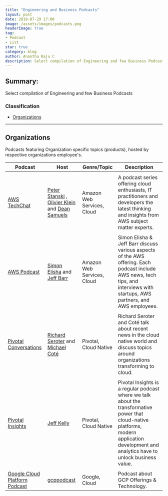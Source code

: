```yaml
---
title: "Engineering and Business Podcasts"
layout: post
date: 2018-07-29 17:00
image: /assets/images/podcasts.png
headerImage: true
tag:
- Podcast
- List
star: true
category: blog
author: Anantha Raju C
description: Select compilation of Engineering and few Business Podcasts
---
```


## Summary:

Select compilation of Engineering and few Business Podcasts

### Classification
- [Organizations](#organizations)

---

## Organizations

Podcasts featuring Organization specific topics (products), hosted by respective organizations employee's.

| Podcast  	|      Host     	|      Genre/Topic     	|      Description     	|
|----------	|------	|------	|------	|
|||||
|<a href="https://aws.amazon.com/podcasts/aws-techchat/" target="_blank" >AWS TechChat</a>|<a href="https://au.linkedin.com/in/peterstanski" target="_blank" >Peter Stanski</a> , <a href="https://www.linkedin.com/in/kleinolivier/" target="_blank" >Olivier Klein</a> and <a href="https://www.linkedin.com/in/dean-samuels-31a6a1/" target="_blank" >Dean Samuels</a>|Amazon Web Services, Cloud|A podcast series offering cloud enthusiasts, IT practitioners and developers the latest thinking and insights from AWS subject matter experts. |
|||||
|<a href="https://aws.amazon.com/podcasts/aws-podcast/" target="_blank" >AWS Podcast</a>|<a href="https://twitter.com/simon_elisha" target="_blank" >Simon Elisha</a> and <a href="https://twitter.com/jeffbarr" target="_blank" >Jeff Barr</a>|Amazon Web Services, Cloud|Simon Elisha & Jeff Barr discuss various aspects of the AWS offering. Each podcast include AWS news, tech tips, and interviews with startups, AWS partners, and AWS employees.|
|||||
|<a href="https://soundcloud.com/pivotalconversations" target="_blank" >Pivotal Conversations</a>|<a href="https://twitter.com/rseroter" target="_blank" >Richard Seroter</a> and <a href="https://twitter.com/cote" target="_blank" >Michael Coté</a>|Pivotal, Cloud Native|Richard Seroter and Coté talk about recent news in the cloud native world and discuss topics around organizations transforming to cloud.|
|||||
|<a href="https://soundcloud.com/pivotal-insights" target="_blank" >Pivotal Insights</a>|<a href="https://twitter.com/jeffreyfkelly" target="_blank" >Jeff Kelly</a>|Pivotal, Cloud Native|Pivotal Insights is a regular podcast where we talk about the transformative power that cloud-native platforms, modern application development and analytics have to unlock business value.|
|||||
|<a href="https://www.gcppodcast.com/" target="_blank" >Google Cloud Platform Podcast</a>|<a href="https://twitter.com/gcppodcast" target="_blank" >gcppodcast</a>|Google, Cloud |Podcast about GCP Offerings & Technology.|